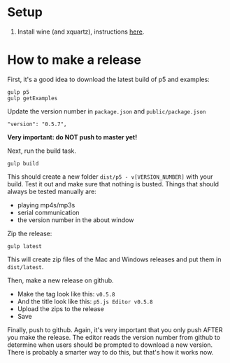 # Setup

1. Install wine (and xquartz), instructions [here](http://www.davidbaumgold.com/tutorials/wine-mac/).

# How to make a release

First, it's a good idea to download the latest build of p5 and examples:

```
gulp p5
gulp getExamples
```

Update the version number in `package.json` and `public/package.json`
```
"version": "0.5.7",
```

**Very important: do NOT push to master yet!**

Next, run the build task.

```
gulp build
```
This should create a new folder `dist/p5 - v[VERSION_NUMBER]` with your build. Test it out and make sure that nothing is busted. Things that should always be tested manually are:
* playing mp4s/mp3s
* serial communication
* the version number in the about window

Zip the release:
```
gulp latest
```
This will create zip files of the Mac and Windows releases and put them in `dist/latest`.

Then, make a new release on github.

* Make the tag look like this: `v0.5.8`
* And the title look like this: `p5.js Editor v0.5.8`
* Upload the zips to the release
* Save

Finally, push to github. Again, it's very important that you only push AFTER you make the release. The editor reads the version number from github to determine when users should be prompted to download a new version. There is probably a smarter way to do this, but that's how it works now.




